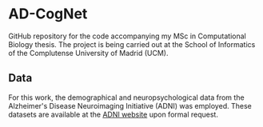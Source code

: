 # AD-CogNet

GitHub repository for the code accompanying my MSc in Computational Biology thesis. The project is being carried out at the School of Informatics of the Complutense University of Madrid (UCM). 

## Data 

For this work, the demographical and neuropsychological data from the Alzheimer's Disease Neuroimaging Initiative (ADNI) was employed. These datasets are available at the [ADNI website](https://adni.loni.usc.edu/) upon formal request.
